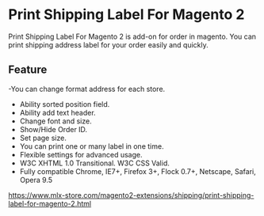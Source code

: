 # Print Shipping Label For Magento 2

Print Shipping Label For Magento 2 is add-on for order in magento. You can print shipping address label for your order easily and quickly.

## Feature
-You can change format address for each store.
- Ability sorted position field.
- Ability add text header.
- Change font and size.
- Show/Hide Order ID.
- Set page size.
- You can print one or many label in one time.
- Flexible settings for advanced usage.
- W3C XHTML 1.0 Transitional. W3C CSS Valid.
- Fully compatible Chrome, IE7+, Firefox 3+, Flock 0.7+, Netscape, Safari, Opera 9.5

https://www.mlx-store.com/magento2-extensions/shipping/print-shipping-label-for-magento-2.html
